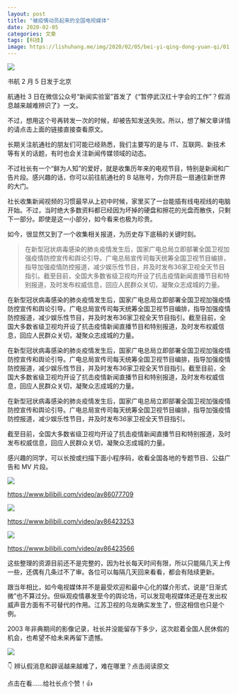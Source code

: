 ```yaml
---
layout: post
title: "被疫情动员起来的全国电视媒体"
date: 2020-02-05
categories: 文章
tags: [科技]
image: https://lishuhang.me/img/2020/02/05/bei-yi-qing-dong-yuan-qi/01.jpg
---
```


![](https://lishuhang.me/img/2020/02/05/bei-yi-qing-dong-yuan-qi/01.jpg)

书航 2 月 5 日发于北京

航通社 3 日在微信公众号“新闻实验室”首发了《“暂停武汉红十字会的工作”？假消息越来越难辨识了》一文。

不过，想用这个号再转发一次的时候，却被告知发送失败。所以，想了解文章详情的请点击上面的链接直接查看原文。

长期关注航通社的朋友们可能已经熟悉，我们主要写的是与 IT、互联网、新技术等有关的话题，有时也会关注新闻传媒领域的动态。

不过社长有一个“鲜为人知”的爱好，就是收集历年来的电视节目，特别是新闻和广告片段。感兴趣的话，你可以前往航通社的 B 站账号，为你开启一扇通往新世界的大门。

社长收集新闻视频的习惯最早从上初中时候，家里买了一台能插有线电视线的电脑开始。不过，当时绝大多数资料都已经因为坏掉的硬盘和擦花的光盘而散佚，只剩下一部分。即使是这一小部分，如今看来也极为珍贵。

如今，很显然又到了一个收集相关报道，为历史存下底稿的关键时刻。

> 在新型冠状病毒感染的肺炎疫情发生后，国家广电总局立即部署全国卫视加强疫情防控宣传和舆论引导。广电总局宣传司每天统筹全国卫视节目编排，指导加强疫情防控报道，减少娱乐性节目，并及时发布36家卫视全天节目指引。截至目前，全国大多数省级卫视均开设了抗击疫情新闻直播节目和特别报道，及时发布权威信息，回应人民群众关切，凝聚众志成城的力量。

在新型冠状病毒感染的肺炎疫情发生后，国家广电总局立即部署全国卫视加强疫情防控宣传和舆论引导。广电总局宣传司每天统筹全国卫视节目编排，指导加强疫情防控报道，减少娱乐性节目，并及时发布36家卫视全天节目指引。截至目前，全国大多数省级卫视均开设了抗击疫情新闻直播节目和特别报道，及时发布权威信息，回应人民群众关切，凝聚众志成城的力量。

在新型冠状病毒感染的肺炎疫情发生后，国家广电总局立即部署全国卫视加强疫情防控宣传和舆论引导。广电总局宣传司每天统筹全国卫视节目编排，指导加强疫情防控报道，减少娱乐性节目，并及时发布36家卫视全天节目指引。截至目前，全国大多数省级卫视均开设了抗击疫情新闻直播节目和特别报道，及时发布权威信息，回应人民群众关切，凝聚众志成城的力量。

在新型冠状病毒感染的肺炎疫情发生后，国家广电总局立即部署全国卫视加强疫情防控宣传和舆论引导。广电总局宣传司每天统筹全国卫视节目编排，指导加强疫情防控报道，减少娱乐性节目，并及时发布36家卫视全天节目指引。

截至目前，全国大多数省级卫视均开设了抗击疫情新闻直播节目和特别报道，及时发布权威信息，回应人民群众关切，凝聚众志成城的力量。

感兴趣的同学，可以长按或扫描下面小程序码，收看全国各地的专题节目、公益广告和 MV 片段。

![](https://lishuhang.me/img/2020/02/05/bei-yi-qing-dong-yuan-qi/02.png)

https://www.bilibili.com/video/av86077709

![](https://lishuhang.me/img/2020/02/05/bei-yi-qing-dong-yuan-qi/03.png)

https://www.bilibili.com/video/av86423253

![](https://lishuhang.me/img/2020/02/05/bei-yi-qing-dong-yuan-qi/04.png)

https://www.bilibili.com/video/av86423566

这些整理的资源目前还不是完整的，因为社长每天时间有限，所以只能隔几天上传一些，还偶有几条过不了审。各位可以每隔几天回来看看，都会有陆续更新。

跟当年相比，如今电视媒体并不是最受欢迎和最中心化的媒介形式，说是“日渐式微”也不算过分。但纵观疫情暴发至今的舆论场，可以发现电视媒体还是在发出权威声音方面有不可替代的作用。江苏卫视的乌龙确实发生了，但这相信也只是个例。

2003 年非典期间的影像记录，社长并没能留存下多少，这次趁着全国人民休假的机会，也希望不给未来再留下遗憾。

![](https://lishuhang.me/img/2020/02/05/bei-yi-qing-dong-yuan-qi/05.jpg)

👇 辨认假消息和辟谣越来越难了，难在哪里？点击阅读原文

点击在看……给社长点个赞！👍
